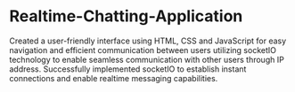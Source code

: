 # Realtime-Chatting-Application
Created a user-friendly interface using HTML, CSS and JavaScript for easy navigation and efficient communication between users  utilizing socketIO technology to enable seamless communication with other users through IP address. Successfully implemented socketIO to establish instant connections and enable realtime messaging capabilities.
